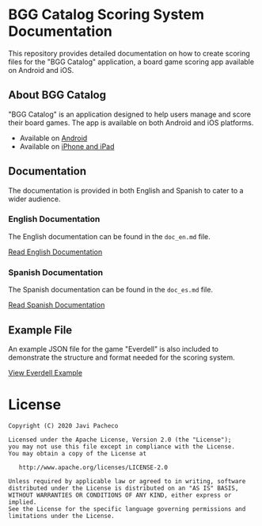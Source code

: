 
# BGG Catalog Scoring System Documentation

This repository provides detailed documentation on how to create scoring files for the "BGG Catalog" application, a board game scoring app available on Android and iOS.

## About BGG Catalog

"BGG Catalog" is an application designed to help users manage and score their board games. The app is available on both Android and iOS platforms.

- Available on [Android](https://bit.ly/3oYT9HU)
- Available on [iPhone and iPad](https://apple.co/3f9ARRG)

## Documentation

The documentation is provided in both English and Spanish to cater to a wider audience.

### English Documentation

The English documentation can be found in the `doc_en.md` file.

[Read English Documentation](./doc_en.md)

### Spanish Documentation

The Spanish documentation can be found in the `doc_es.md` file.

[Read Spanish Documentation](./doc_es.md)

## Example File

An example JSON file for the game "Everdell" is also included to demonstrate the structure and format needed for the scoring system.

[View Everdell Example](./everdell.json)

# License

    Copyright (C) 2020 Javi Pacheco

    Licensed under the Apache License, Version 2.0 (the "License");
    you may not use this file except in compliance with the License.
    You may obtain a copy of the License at

       http://www.apache.org/licenses/LICENSE-2.0

    Unless required by applicable law or agreed to in writing, software
    distributed under the License is distributed on an "AS IS" BASIS,
    WITHOUT WARRANTIES OR CONDITIONS OF ANY KIND, either express or implied.
    See the License for the specific language governing permissions and
    limitations under the License.

